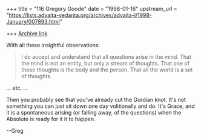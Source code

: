 +++
title = "116 Gregory Goode"
date = "1998-01-16"
upstream_url = "https://lists.advaita-vedanta.org/archives/advaita-l/1998-January/007893.html"

+++
[Archive link](https://lists.advaita-vedanta.org/archives/advaita-l/1998-January/007893.html)

With all these insightful observations:

>I do accept and understand that all questions arise in the mind.
>That the mind is not an entity, but only a stream of thoughts.
>That one of those thoughts is the body and the person.
>That all the world is a set of thoughts.

... etc. ...

Then you probably see that you've already cut the Gordian knot.  It's not
something you can just sit down one day volitionally and do.  It's Grace,
and it is a spontaneous arising (or falling away, of the questions) when
the Absolute is ready for it it to happen.

--Greg

